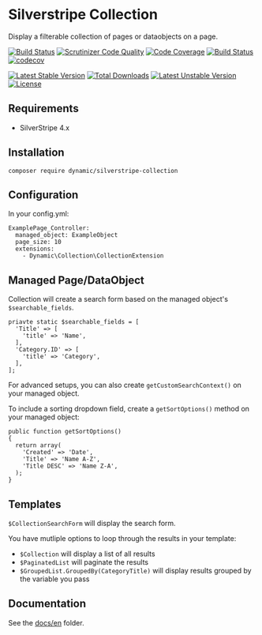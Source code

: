 # Silverstripe Collection

Display a filterable collection of pages or dataobjects on a page.

[![Build Status](https://travis-ci.org/dynamic/silverstripe-collection.svg?branch=master)](https://travis-ci.org/dynamic/silverstripe-collection)
[![Scrutinizer Code Quality](https://scrutinizer-ci.com/g/dynamic/silverstripe-collection/badges/quality-score.png?b=master)](https://scrutinizer-ci.com/g/dynamic/silverstripe-collection/?branch=master)
[![Code Coverage](https://scrutinizer-ci.com/g/dynamic/silverstripe-collection/badges/coverage.png?b=master)](https://scrutinizer-ci.com/g/dynamic/silverstripe-collection/?branch=master)
[![Build Status](https://scrutinizer-ci.com/g/dynamic/silverstripe-collection/badges/build.png?b=master)](https://scrutinizer-ci.com/g/dynamic/silverstripe-collection/build-status/master)
[![codecov](https://codecov.io/gh/dynamic/silverstripe-collection/branch/master/graph/badge.svg)](https://codecov.io/gh/dynamic/silverstripe-collection)

[![Latest Stable Version](https://poser.pugx.org/dynamic/silverstripe-collection/v/stable)](https://packagist.org/packages/dynamic/silverstripe-collection)
[![Total Downloads](https://poser.pugx.org/dynamic/silverstripe-collection/downloads)](https://packagist.org/packages/dynamic/silverstripe-collection)
[![Latest Unstable Version](https://poser.pugx.org/dynamic/silverstripe-collection/v/unstable)](https://packagist.org/packages/dynamic/silverstripe-collection)
[![License](https://poser.pugx.org/dynamic/silverstripe-collection/license)](https://packagist.org/packages/dynamic/silverstripe-collection)

## Requirements

- SilverStripe 4.x

## Installation

`composer require dynamic/silverstripe-collection`

## Configuration

In your config.yml:

```
ExamplePage_Controller:
  managed_object: ExampleObject
  page_size: 10
  extensions:
    - Dynamic\Collection\CollectionExtension
```

## Managed Page/DataObject

Collection will create a search form based on the managed object's `$searchable_fields`. 

```
priavte static $searchable_fields = [
  'Title' => [
    'title' => 'Name',
  ],
  'Category.ID' => [
    'title' => 'Category',
  ],
];
```

For advanced setups, you can also create `getCustomSearchContext()` on your managed object.

To include a sorting dropdown field, create a `getSortOptions()` method on your managed object:

```
public function getSortOptions()
{
  return array(
    'Created' => 'Date',
    'Title' => 'Name A-Z',
    'Title DESC' => 'Name Z-A',
  );
}
```

## Templates

`$CollectionSearchForm` will display the search form.

You have mutliple options to loop through the results in your template:

* `$Collection` will display a list of all results
* `$PaginatedList` will paginate the results
* `$GroupedList.GroupedBy(CategoryTitle)` will display results grouped by the variable you pass

## Documentation

See the [docs/en](docs/en/index.md) folder.

